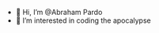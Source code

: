 - 👋 Hi, I’m @Abraham Pardo
- 👀 I’m interested in coding the apocalypse


<!---
alfachino216/alfachino216 is a ✨ special ✨ repository because its `README.md` (this file) appears on your GitHub profile.
You can click the Preview link to take a look at your changes.
--->

